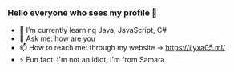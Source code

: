 ### Hello everyone who sees my profile 👋

- 🌱 I’m currently learning Java, JavaScript, C# 
- 💬 Ask me: how are you
- 📫 How to reach me: through my website -> https://ilyxa05.ml/
- ⚡ Fun fact: I'm not an idiot, I'm from Samara
